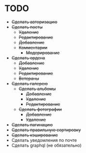 # TODO

* ~~Сделать авторизацию~~
* ~~Сделать посты~~
    * ~~Удаление~~
    * ~~Редактирование~~
    * ~~Добавление~~
    * ~~Комментарии~~
        * ~~Модерирование~~
* ~~Сделать ордена~~
    * ~~Добавление~~
    * ~~Удаление~~
    * ~~Редактирование~~
    * ~~Ветераны~~
* ~~Сделать галерею~~
    * ~~Сделать альбомы~~
        * ~~Добавление~~
        * ~~Удаление~~
        * ~~Редактирование~~
    * ~~Сделать фотографии~~
        * ~~Добавление~~
        * ~~Удаление~~
* ~~Сделать пагинацию~~
* ~~Сделать правильную сортировку~~
* ~~Сделать кэширование~~
* Сделать уведомления по почте
* Сделать graphql (не обязательно)